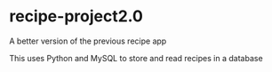 # recipe-project2.0
A better version of the previous recipe app

This uses Python and MySQL to store and read recipes in a database

